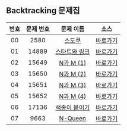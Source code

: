 ## Backtracking 문제집

|번호|문제 번호|문제 이름|소스|
|:-:|:-:|:-:|:-:|
|00|2580|[스도쿠](https://www.acmicpc.net/problem/2580)|[바로가기](../2580)
|01|14889|[스타트와 링크](https://www.acmicpc.net/problem/14889)|[바로가기](../14889)
|02|15649|[N과 M (1)](https://www.acmicpc.net/problem/15649)|[바로가기](../15649)
|03|15650|[N과 M (2)](https://www.acmicpc.net/problem/15650)|[바로가기](../15650)
|04|15651|[N과 M (3)](https://www.acmicpc.net/problem/15651)|[바로가기](../15651)
|05|15652|[N과 M (4)](https://www.acmicpc.net/problem/15652)|[바로가기](../15652)
|06|17136|[색종이 붙이기](https://www.acmicpc.net/problem/17136)|[바로가기](../17136)
|07|9663|[N-Queen](https://www.acmicpc.net/problem/9663)|[바로가기](../9663)

